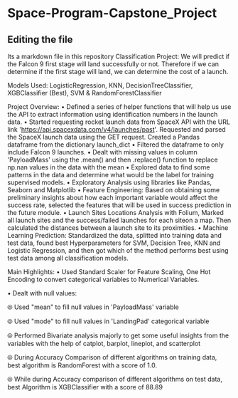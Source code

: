 # Space-Program-Capstone_Project
## Editing the file
Its a markdown file in this repository
Classification Project:
We will predict if the Falcon 9 first stage will land successfully or not. Therefore if we can determine if the first stage will land, we can determine the cost of a launch.

Models Used:
LogisticRegression, KNN, DecisionTreeClassifier, XGBClassifier (Best), SVM & RandomForestClassifier

Project Overview:
• Defined a series of helper functions that will help us use the API to extract information using identification numbers in the launch data.
• Started requesting rocket launch data from SpaceX API with the URL link 'https://api.spacexdata.com/v4/launches/past'. Requested and parsed the SpaceX launch data using the GET request. Created a Pandas dataframe from the dictionary launch_dict
• Filtered the dataframe to only include Falcon 9 launches.
• Dealt with missing values in column 'PayloadMass' using the .mean() and then .replace() function to replace np.nan values in the data with the mean
• Explored data to find some patterns in the data and determine what would be the label for training supervised models.
• Exploratory Analysis using libraries like Pandas, Seaborn and Matplotlib
• Feature Engineering: Based on obtaining some preliminary insights about how each important variable would affect the success rate, selected the features that will be used in success prediction in the future module.
• Launch Sites Locations Analysis with Folium, Marked all launch sites and the success/failed launches for each siteon a map. Then calculated the distances between a launch site to its proximities.
• Machine Learning Prediction: Standardized the data, splitted into training data and test data, found best Hyperparameters for SVM, Decision Tree, KNN and Logistic Regression, and then got which of the method performs best using test data among all classification models.

Main Highlights:
• Used Standard Scaler for Feature Scaling, One Hot Encoding to convert categorical variables to Numerical Variables.

• Dealt with null values:

⦾ Used "mean" to fill null values in 'PayloadMass' variable

⦾ Used "mode" to fill null values in 'LandingPad' categorical variable

⦾ Performed Bivariate analysis majorly to get some useful insights from the variables with the help of catplot, barplot, lineplot, and scatterplot

⦾ During Accuracy Comparison of different algorithms on training data, best algorithm is RandomForest with a score of 1.0.

⦾ While during Accuracy comparison of different algorithms on test data, best Algorithm is XGBClassifier with a score of 88.89
